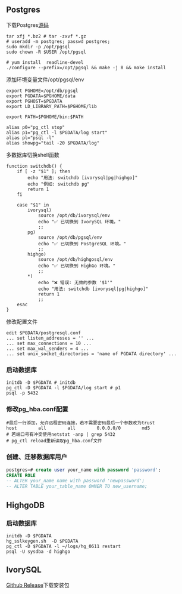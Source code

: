 ## Postgres
下载Postgres[源码](http://www.postgresql.org/ftp/source/)
```
tar xfj *.bz2 # tar -zxvf *.gz
# useradd -m postgres; passwd postgres;
sudo mkdir -p /opt/pgsql
sudo chown -R $USER /opt/pgsql

# yum install  readline-devel
./configure --prefix=/opt/pgsql && make -j 8 && make install
```

添加环境变量文件/opt/pgsql/env
```
export PGHOME=/opt/db/pgsql
export PGDATA=$PGHOME/data
export PGHOST=$PGDATA
export LD_LIBRARY_PATH=$PGHOME/lib

export PATH=$PGHOME/bin:$PATH

alias p0="pg_ctl stop"
alias p1="pg_ctl -l $PGDATA/log start"
alias pl="psql -l"
alias showpg="tail -20 $PGDATA/log"
```
多数据库切换shell函数
```shell
function switchdb() {
    if [ -z "$1" ]; then
        echo "用法: switchdb [ivorysql|pg|highgo]"
        echo "例如: switchdb pg"
        return 1
    fi

    case "$1" in
        ivorysql)
            source /opt/db/ivorysql/env
            echo "✅ 已切换到 IvorySQL 环境。"
            ;;
        pg)
            source /opt/db/pgsql/env
            echo "✅ 已切换到 PostgreSQL 环境。"
            ;;
        highgo)
            source /opt/db/highgosql/env
            echo "✅ 已切换到 HighGo 环境。"
            ;;
        *)
            echo "❌ 错误: 无效的参数 '$1'"
            echo "用法: switchdb [ivorysql|pg|highgo]"
            return 1
            ;;
    esac
}
``` 

修改配置文件
```
edit $PGDATA/postgresql.conf
... set listen_addresses = '' ...
... set max_connections = 10 ...
... set max_wal_senders = 4 ...
... set unix_socket_directories = 'name of PGDATA directory' ...
```

### 启动数据库
```
initdb -D $PGDATA # initdb
pg_ctl -D $PGDATA -l $PGDATA/log start # p1
psql -p 5432 
```
### 修改pg_hba.conf配置
```
#最后一行添加，允许远程密码连接，若不需要密码最后一个参数改为trust
host        all        all        0.0.0.0/0        md5
# 若端口号有冲突使用netstat -anp | grep 5432
# pg_ctl reload重新读取pg_hba.conf文件
```

### 创建、迁移数据库用户
```sql
postgres=# create user your_name with password 'password';
CREATE ROLE
-- ALTER your_name name with password 'newpassword'; 
-- ALTER TABLE your_table_name OWNER TO new_username;
```
## HighgoDB

### 启动数据库
```shell
initdb -D $PGDATA
hg_sslkeygen.sh  -D $PGDATA
pg_ctl -D $PGDATA -l ~/logs/hg_0611 restart
psql -U sysdba -d highgo
``` 

## IvorySQL
[Github Release](https://github.com/IvorySQL/IvorySQL/releases)下载安装包